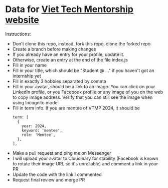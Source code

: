 # Data for [Viet Tech Mentorship website](https://viettechmentorship.netlify.app/)

Instructions:

- Don't clone this repo, instead, fork this repo, clone the forked repo
- Create a branch before making changes
- If you already have an entry for your profile, update it.
- Otherwise, create an entry at the end of the file index.js
- Fill in your name
- Fill in your title, which should be "Student @ ..." if you haven't got an internship yet
- Fill in exactly 3 hobbies separated by comma
- Fill in your avatar, should be a link to an image. You can click on your LinkedIn profile, or you Facebook profile or any image of you on the web to copy image address. Verify that you can still see the image when using Incognito mode
- Fill in term info. If you are mentee of VTMP 2024, it should be
  ```
  term: [
    {
      year: 2024,
      keyword: 'mentee',
      role: 'Mentee',
    },
  ],
  ```
- Make a pull request and ping me on Messenger
- I will upload your avatar to Cloudinary for stability (Facebook is known to rotate their image URL so it's unreliable) and comment a link in your PR
- Update the code with the link I commented
- Request final review and merge PR
